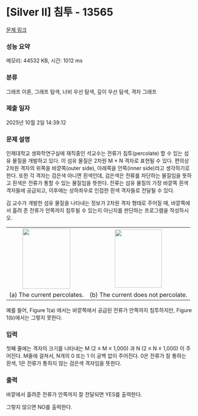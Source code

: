 # [Silver II] 침투 - 13565 

[문제 링크](https://www.acmicpc.net/problem/13565) 

### 성능 요약

메모리: 44532 KB, 시간: 1012 ms

### 분류

그래프 이론, 그래프 탐색, 너비 우선 탐색, 깊이 우선 탐색, 격자 그래프

### 제출 일자

2025년 10월 2일 14:39:12

### 문제 설명

<p>인제대학교 생화학연구실에 재직중인 석교수는 전류가 침투(percolate) 할 수 있는 섬유 물질을 개발하고 있다. 이 섬유 물질은 2차원 M × N 격자로 표현될 수 있다. 편의상 2차원 격자의 위쪽을 바깥쪽(outer side), 아래쪽을 안쪽(inner side)라고 생각하기로 한다. 또한 각 격자는 검은색 아니면 흰색인데, 검은색은 전류를 차단하는 물질임을 뜻하고 흰색은 전류가 통할 수 있는 물질임을 뜻한다. 전류는 섬유 물질의 가장 바깥쪽 흰색 격자들에 공급되고, 이후에는 상하좌우로 인접한 흰색 격자들로 전달될 수 있다.</p>

<p>김 교수가 개발한 섬유 물질을 나타내는 정보가 2차원 격자 형태로 주어질 때, 바깥쪽에서 흘려 준 전류가 안쪽까지 침투될 수 있는지 아닌지를 판단하는 프로그램을 작성하시오.</p>

<table class="table" style="width:100%">
	<tbody>
		<tr>
			<td style="text-align:center"><img alt="" src="https://onlinejudgeimages.s3-ap-northeast-1.amazonaws.com/problem/13565/1.png" style="height:163px; width:129px"></td>
			<td style="text-align:center"><img alt="" src="https://onlinejudgeimages.s3-ap-northeast-1.amazonaws.com/problem/13565/2.png" style="height:157px; width:127px"></td>
		</tr>
		<tr>
			<td style="text-align:center">(a) The current percolates.</td>
			<td style="text-align:center">(b) The current does not percolate.</td>
		</tr>
	</tbody>
</table>

<p>예를 들어, Figure 1(a) 에서는 바깥쪽에서 공급된 전류가 안쪽까지 침투하지만, Figure 1(b)에서는 그렇지 못한다.</p>

### 입력 

 <p>첫째 줄에는 격자의 크기를 나타내는  M (2 ≤ M ≤ 1,000) 과 N (2 ≤ N ≤ 1,000) 이 주어진다. M줄에 걸쳐서, N개의 0 또는 1 이 공백 없이 주어진다. 0은 전류가 잘 통하는 흰색, 1은 전류가 통하지 않는 검은색 격자임을 뜻한다.</p>

### 출력 

 <p>바깥에서 흘려준 전류가 안쪽까지 잘 전달되면 YES를 출력한다.</p>

<p>그렇지 않으면 NO를 출력한다.</p>

